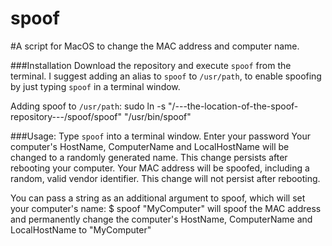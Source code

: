 spoof
=====

#A script for MacOS to change the MAC address and computer name.

###Installation
Download the repository and execute `spoof` from the terminal.
I suggest adding an alias to `spoof` to `/usr/path`, to enable
spoofing by just typing `spoof` in a terminal window.

Adding spoof to `/usr/path`:
	sudo ln -s "/---the-location-of-the-spoof-repository---/spoof/spoof" "/usr/bin/spoof"

###Usage:
Type `spoof` into a terminal window.
Enter your password
Your computer's HostName, ComputerName and LocalHostName will be changed to a randomly generated name. This change persists after rebooting your computer.
Your MAC address will be spoofed, including a random, valid vendor identifier. This change will not persist after rebooting.

You can pass a string as an additional argument to spoof, which will set your computer's name:
$ spoof "MyComputer"
will spoof the MAC address and permanently change the computer's HostName, ComputerName and LocalHostName to "MyComputer"
